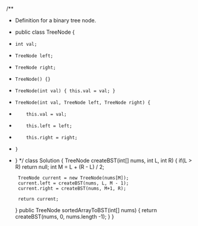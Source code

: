 /**
 * Definition for a binary tree node.
 * public class TreeNode {
 *     int val;
 *     TreeNode left;
 *     TreeNode right;
 *     TreeNode() {}
 *     TreeNode(int val) { this.val = val; }
 *     TreeNode(int val, TreeNode left, TreeNode right) {
 *         this.val = val;
 *         this.left = left;
 *         this.right = right;
 *     }
 * }
 */
class Solution {
    TreeNode createBST(int[] nums, int L, int R) {
        if(L > R) return null;
        int M = L + (R - L) / 2;
        
        TreeNode current = new TreeNode(nums[M]);
        current.left = createBST(nums, L, M - 1);
        current.right = createBST(nums, M+1, R);
        
        return current;
    }
    public TreeNode sortedArrayToBST(int[] nums) {
        return createBST(nums, 0, nums.length -1);
    }
}